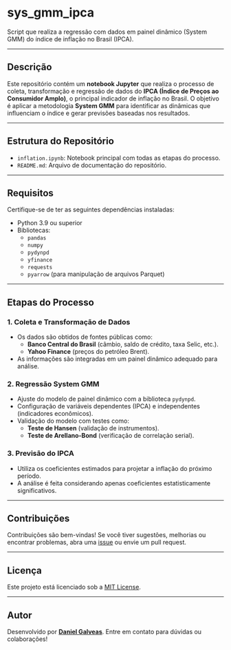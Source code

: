 # sys_gmm_ipca

Script que realiza a regressão com dados em painel dinâmico (System GMM) do índice de inflação no Brasil (IPCA).

---

## Descrição

Este repositório contém um **notebook Jupyter** que realiza o processo de coleta, transformação e regressão de dados do **IPCA (Índice de Preços ao Consumidor Amplo)**, o principal indicador de inflação no Brasil. O objetivo é aplicar a metodologia **System GMM** para identificar as dinâmicas que influenciam o índice e gerar previsões baseadas nos resultados.

---

## Estrutura do Repositório

- `inflation.ipynb`: Notebook principal com todas as etapas do processo.
- `README.md`: Arquivo de documentação do repositório.

---

## Requisitos

Certifique-se de ter as seguintes dependências instaladas:

- Python 3.9 ou superior
- Bibliotecas:
  - `pandas`
  - `numpy`
  - `pydynpd`
  - `yfinance`
  - `requests`
  - `pyarrow` (para manipulação de arquivos Parquet)

---

## Etapas do Processo

### 1. Coleta e Transformação de Dados

- Os dados são obtidos de fontes públicas como:
  - **Banco Central do Brasil** (câmbio, saldo de crédito, taxa Selic, etc.).
  - **Yahoo Finance** (preços do petróleo Brent).
- As informações são integradas em um painel dinâmico adequado para análise.

### 2. Regressão System GMM

- Ajuste do modelo de painel dinâmico com a biblioteca `pydynpd`.
- Configuração de variáveis dependentes (IPCA) e independentes (indicadores econômicos).
- Validação do modelo com testes como:
  - **Teste de Hansen** (validação de instrumentos).
  - **Teste de Arellano-Bond** (verificação de correlação serial).

### 3. Previsão do IPCA

- Utiliza os coeficientes estimados para projetar a inflação do próximo período.
- A análise é feita considerando apenas coeficientes estatisticamente significativos.

---

## Contribuições

Contribuições são bem-vindas! Se você tiver sugestões, melhorias ou encontrar problemas, abra uma [issue](https://github.com/galvd/sys_gmm_ipca/issues) ou envie um pull request.

---

## Licença

Este projeto está licenciado sob a [MIT License](LICENSE).

---

## Autor

Desenvolvido por **[Daniel Galveas](https://github.com/galvd)**. Entre em contato para dúvidas ou colaborações!
